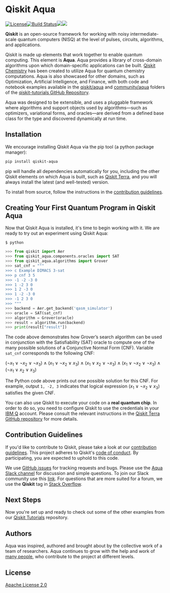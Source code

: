 # Qiskit Aqua

[![License](https://img.shields.io/github/license/Qiskit/qiskit-aqua.svg?style=popout-square)](https://opensource.org/licenses/Apache-2.0)[![Build Status](https://img.shields.io/travis/com/Qiskit/qiskit-aqua/master.svg?style=popout-square)](https://travis-ci.com/Qiskit/qiskit-aqua)[![](https://img.shields.io/github/release/Qiskit/qiskit-aqua.svg?style=popout-square)](https://github.com/Qiskit/qiskit-aqua/releases)[![](https://img.shields.io/pypi/dm/qiskit-aqua.svg?style=popout-square)](https://pypi.org/project/qiskit-aqua/)

**Qiskit** is an open-source framework for working with noisy intermediate-scale quantum computers (NISQ) at the level of pulses, circuits, algorithms, and applications.

Qiskit is made up elements that work together to enable quantum computing. This element is **Aqua**.
Aqua provides a library of cross-domain algorithms upon which domain-specific applications can be
built. [Qiskit Chemistry](https://github.com/Qiskit/qiskit-chemistry) has
been created to utilize Aqua for quantum chemistry computations. Aqua is also showcased for other
domains, such as Optimization, Artificial Intelligence, and
Finance, with both code and notebook examples available in the
[qiskit/aqua](https://github.com/Qiskit/qiskit-tutorials/tree/master/qiskit/aqua)
and [community/aqua](https://github.com/Qiskit/qiskit-tutorials/tree/master/community/aqua)
folders of the [qiskit-tutorials GitHub Repository](https://github.com/Qiskit/qiskit-tutorials).  

Aqua was designed to be extensible, and uses a pluggable framework where algorithms and support objects used
by algorithms—such as optimizers, variational forms, and oracles—are derived from a defined base class for the type and
discovered dynamically at run time.

## Installation

We encourage installing Qiskit Aqua via the pip tool (a python package manager):

```bash
pip install qiskit-aqua
```

pip will handle all dependencies automatically for you, including the other Qiskit elements on which
Aqua is built, such as [Qiskit Terra](https://github.com/Qiskit/qiskit-terra/),
and you will always install the latest (and well-tested) version.

To install from source, follow the instructions in the [contribution guidelines](.github/CONTRIBUTING.rst).

## Creating Your First Quantum Program in Qiskit Aqua

Now that Qiskit Aqua is installed, it's time to begin working with it.  We are ready to try out an experiment using Qiskit Aqua:

```
$ python
```

```python
>>> from qiskit import Aer
>>> from qiskit_aqua.components.oracles import SAT
>>> from qiskit_aqua.algorithms import Grover
>>> sat_cnf = """
>>> c Example DIMACS 3-sat
>>> p cnf 3 5
>>> -1 -2 -3 0
>>> 1 -2 3 0
>>> 1 2 -3 0
>>> 1 -2 -3 0
>>> -1 2 3 0
>>> """
>>> backend = Aer.get_backend('qasm_simulator')
>>> oracle = SAT(sat_cnf)
>>> algorithm = Grover(oracle)
>>> result = algorithm.run(backend)
>>> print(result["result"])
```

The code above demonstrates how Grover’s search algorithm can be used in conjunction with the
Satisfiability (SAT) oracle to compute one of the many possible solutions of a Conjunctive Normal
Form (CNF).  Variable `sat_cnf` corresponds to the following CNF:

(&not;<i>x</i><sub>1</sub> &or; &not;<i>x</i><sub>2</sub> &or; &not;<i>x</i><sub>3</sub>) &and;
(<i>x</i><sub>1</sub> &or; &not;<i>x</i><sub>2</sub> &or; <i>x</i><sub>3</sub>) &and;
(<i>x</i><sub>1</sub> &or; <i>x</i><sub>2</sub> &or; &not;<i>x</i><sub>3</sub>) &and;
(<i>x</i><sub>1</sub> &or; &not;<i>x</i><sub>2</sub> &or; &not;<i>x</i><sub>3</sub>) &and;
(&not;<i>x</i><sub>1</sub> &or; <i>x</i><sub>2</sub> &or; <i>x</i><sub>3</sub>)  

The Python code above prints out one possible solution for this CNF. For example, output `1, -2, 3` indicates
that logical expression (<i>x</i><sub>1</sub> &or; &not;<i>x</i><sub>2</sub> &or; <i>x</i><sub>3</sub>)
satisfies the given CNF.

You can also use Qiskit to execute your code on a **real quantum chip**.
In order to do so, you need to configure Qiskit to use the credentials in
your [IBM Q](https://quantumexperience.ng.bluemix.net) account.
Please consult the relevant instructions in the
[Qiskit Terra GitHub repository](https://github.com/Qiskit/qiskit-terra/blob/master/README.md#executing-your-code-on-a-real-quantum-chip)
for more details.  

## Contribution Guidelines

If you'd like to contribute to Qiskit, please take a look at our
[contribution guidelines](.github/CONTRIBUTING.rst). This project adheres to Qiskit's [code of conduct](.github/CODE_OF_CONDUCT.rst). By participating, you are expected to uphold to this code.

We use [GitHub issues](https://github.com/Qiskit/qiskit-aqua/issues) for tracking requests and bugs. Please use the [Aqua Slack channel](https://qiskit.slack.com/messages/aqua)
for discussion and simple questions.  To join our Slack community use this [link](https://join.slack.com/t/qiskit/shared_invite/enQtNDc2NjUzMjE4Mzc0LTMwZmE0YTM4ZThiNGJmODkzN2Y2NTNlMDIwYWNjYzA2ZmM1YTRlZGQ3OGM0NjcwMjZkZGE0MTA4MGQ1ZTVmYzk).
For questions that are more suited for a forum, we use the **Qiskit** tag in [Stack Overflow](https://stackoverflow.com/questions/tagged/qiskit).

## Next Steps

Now you're set up and ready to check out some of the other examples from our
[Qiskit Tutorials](https://github.com/Qiskit/qiskit-tutorials) repository.

## Authors

Aqua was inspired, authored and brought about by the collective work of a team of researchers.
Aqua continues to grow with the help and work of [many people](./CONTRIBUTORS.rst), who contribute
to the project at different levels.

## License

[Apache License 2.0](LICENSE.txt)


